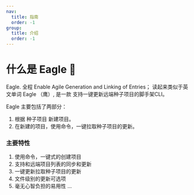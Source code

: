 ```yaml
---
nav:
  title: 指南
  order: -1
group:
  title: 介绍
  order: -1
---
```


# 什么是 Eagle 🦅
Eagle. 全程 Enable Agile Generation and Linking of Entries； 读起来类似于英文单词 Eagle （鹰）, 是一款 支持一键更新远端种子项目的脚手架CLI。

Eagle 主要包括了两部分：
1. 根据 种子项目 新建项目。
2. 在新建的项目，使用命令，一键拉取种子项目的更新。

### 主要特性
1. 使用命令，一键式的创建项目
2. 支持和远端项目列表的同步和更新
3. 一键更新拉取种子项目的更新
4. 文件级别的更新可选项
5. 毫无心智负担的易用性
...
